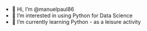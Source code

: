 - 👋 Hi, I’m @manuelpaul86
- 👀 I’m interested in using Python for Data Science
- 🌱 I’m currently learning Python - as a leisure activity

<!---
manuelpaul86/manuelpaul86 is a ✨ special ✨ repository because its `README.md` (this file) appears on your GitHub profile.
You can click the Preview link to take a look at your changes.
--->
